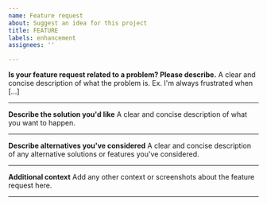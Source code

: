 ```yaml
---
name: Feature request
about: Suggest an idea for this project
title: FEATURE
labels: enhancement
assignees: ''

---
```


**Is your feature request related to a problem? Please describe.**
A clear and concise description of what the problem is. Ex. I'm always frustrated when [...]

---

**Describe the solution you'd like**
A clear and concise description of what you want to happen.

---

**Describe alternatives you've considered**
A clear and concise description of any alternative solutions or features you've considered.

---

**Additional context**
Add any other context or screenshots about the feature request here.

---
